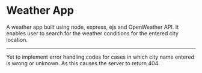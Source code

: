 # Weather App

A weather app built using node, express, ejs and OpenWeather API.
It enables user to search for the weather conditions for the entered city location.

***
Yet to implement error handling codes for cases in which city name entered is wrong or unknown. As this causes the server to return 404.
